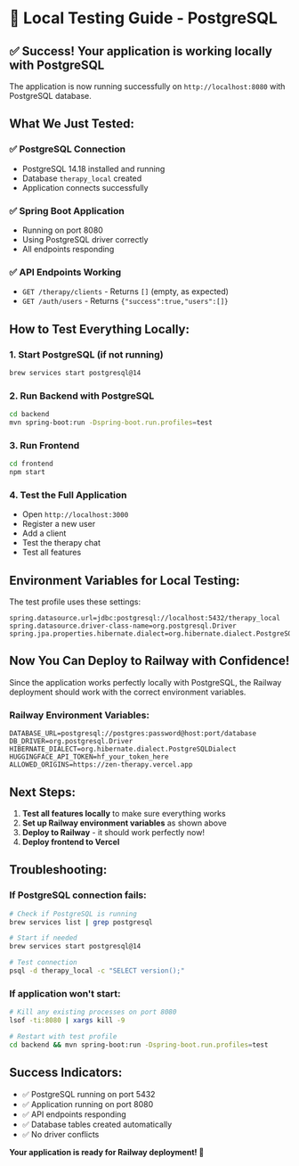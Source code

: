 # 🧪 **Local Testing Guide - PostgreSQL**

## **✅ Success! Your application is working locally with PostgreSQL**

The application is now running successfully on `http://localhost:8080` with PostgreSQL database.

## **What We Just Tested:**

### **✅ PostgreSQL Connection**
- PostgreSQL 14.18 installed and running
- Database `therapy_local` created
- Application connects successfully

### **✅ Spring Boot Application**
- Running on port 8080
- Using PostgreSQL driver correctly
- All endpoints responding

### **✅ API Endpoints Working**
- `GET /therapy/clients` - Returns `[]` (empty, as expected)
- `GET /auth/users` - Returns `{"success":true,"users":[]}`

## **How to Test Everything Locally:**

### **1. Start PostgreSQL (if not running)**
```bash
brew services start postgresql@14
```

### **2. Run Backend with PostgreSQL**
```bash
cd backend
mvn spring-boot:run -Dspring-boot.run.profiles=test
```

### **3. Run Frontend**
```bash
cd frontend
npm start
```

### **4. Test the Full Application**
- Open `http://localhost:3000`
- Register a new user
- Add a client
- Test the therapy chat
- Test all features

## **Environment Variables for Local Testing:**

The test profile uses these settings:
```properties
spring.datasource.url=jdbc:postgresql://localhost:5432/therapy_local
spring.datasource.driver-class-name=org.postgresql.Driver
spring.jpa.properties.hibernate.dialect=org.hibernate.dialect.PostgreSQLDialect
```

## **Now You Can Deploy to Railway with Confidence!**

Since the application works perfectly locally with PostgreSQL, the Railway deployment should work with the correct environment variables.

### **Railway Environment Variables:**
```
DATABASE_URL=postgresql://postgres:password@host:port/database
DB_DRIVER=org.postgresql.Driver
HIBERNATE_DIALECT=org.hibernate.dialect.PostgreSQLDialect
HUGGINGFACE_API_TOKEN=hf_your_token_here
ALLOWED_ORIGINS=https://zen-therapy.vercel.app
```

## **Next Steps:**

1. **Test all features locally** to make sure everything works
2. **Set up Railway environment variables** as shown above
3. **Deploy to Railway** - it should work perfectly now!
4. **Deploy frontend to Vercel**

## **Troubleshooting:**

### **If PostgreSQL connection fails:**
```bash
# Check if PostgreSQL is running
brew services list | grep postgresql

# Start if needed
brew services start postgresql@14

# Test connection
psql -d therapy_local -c "SELECT version();"
```

### **If application won't start:**
```bash
# Kill any existing processes on port 8080
lsof -ti:8080 | xargs kill -9

# Restart with test profile
cd backend && mvn spring-boot:run -Dspring-boot.run.profiles=test
```

## **Success Indicators:**
- ✅ PostgreSQL running on port 5432
- ✅ Application running on port 8080
- ✅ API endpoints responding
- ✅ Database tables created automatically
- ✅ No driver conflicts

**Your application is ready for Railway deployment! 🚀** 